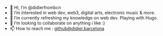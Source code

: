 - 👋 Hi, I’m @didierfrombcn
- 👀 I’m interested in web dev, web3, digital arts, electronic music & more.
- 🌱 I’m currently refreshing my knowledge on web dev. Playing with Hugo.
- 💞️ I’m looking to collaborate on anything i like :)
- 📫 How to reach me : github@didier.barcelona

<!---
didierfrombcn/didierfrombcn is a ✨ special ✨ repository because its `README.md` (this file) appears on your GitHub profile.
You can click the Preview link to take a look at your changes.
--->
